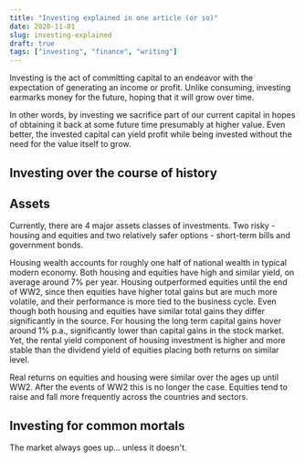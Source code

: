 ```yaml
---
title: "Investing explained in one article (or so)"
date: 2020-11-01
slug: investing-explained
draft: true
tags: ["investing", "finance", "writing"]
---
```


Investing is the act of committing capital to an endeavor with the expectation of generating an income
or profit. Unlike consuming, investing earmarks money for the future, hoping that it will grow over time.

In other words, by investing we sacrifice part of our current capital in hopes of obtaining it back at
some future time presumably at higher value. Even better, the invested capital can yield profit
while being invested without the need for the value itself to grow.

## Investing over the course of history


## Assets

Currently, there are 4 major assets classes of investments. Two risky - housing and equities
and two relatively safer options - short-term bills and government bonds.

Housing wealth accounts for roughly one half of national wealth in typical modern economy.
Both housing and equities have high and similar yield, on average around 7% per year. Housing outperformed
equities until the end of WW2, since then equities have higher total gains but are much more
volatile, and their performance is more tied to the business cycle. Even though both housing
and equities have similar total gains they differ significantly in the source. For housing
the long term capital gains hover around 1% p.a., significantly lower than capital gains in
the stock market. Yet, the rental yield component of housing investment is higher and more stable
than the dividend yield of equities placing both returns on similar level.

Real returns on equities and housing were similar over the ages up until WW2. After the events of WW2 this
is no longer the case. Equities tend to raise and fall more frequently across the countries and sectors.

## Investing for common mortals

The market always goes up... unless it doesn't.
